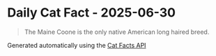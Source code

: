 # Daily Cat Fact - 2025-06-30

> The Maine Coone is the only native American long haired breed.

Generated automatically using the [Cat Facts API](https://catfact.ninja)

